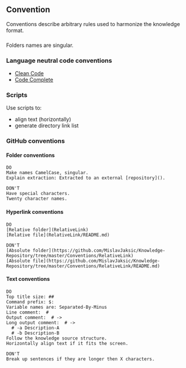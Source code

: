 ## Convention

Conventions describe arbitrary rules used to harmonize the knowledge format.  

###

Folders names are singular.

### Language neutral code conventions

* [Clean Code](../Technology\Software\CodeQuality\CleanCode)
* [Code Complete](../Technology\Software\CodeQuality\CodeComplete)

### Scripts

Use scripts to:
* align text (horizontally)
* generate directory link list

### GitHub conventions

#### Folder conventions

```
DO
Make names CamelCase, singular.
Explain extraction: Extracted to an external [repository]().

DON'T
Have special characters.
Twenty character names.
```

#### Hyperlink conventions

```
DO
[Relative folder](RelativeLink)
[Relative file](RelativeLink/README.md)

DON'T
[Absolute folder](https://github.com/MislavJaksic/Knowledge-Repository/tree/master/Conventions/RelativeLink)
[Absolute file](https://github.com/MislavJaksic/Knowledge-Repository/tree/master/Conventions/RelativeLink/README.md)
```

#### Text conventions

```
DO
Top title size: ##
Command prefix: $:
Variable names are: Separated-By-Minus
Line comment:  #
Output comment:  # ->
Long output comment:  # ->
  # -a Description-A
  # -b Description-B
Follow the knowledge source structure.
Horizontally align text if it fits the screen.

DON'T
Break up sentences if they are longer then X characters.
```
